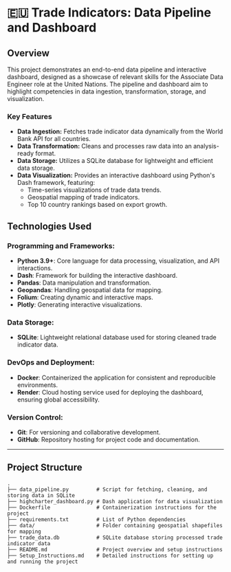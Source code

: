 # 🇪🇺 Trade Indicators: Data Pipeline and Dashboard

## Overview
This project demonstrates an end-to-end data pipeline and interactive dashboard, designed as a showcase of relevant skills for the Associate Data Engineer role at the United Nations. The pipeline and dashboard aim to highlight competencies in data ingestion, transformation, storage, and visualization.

### Key Features
- **Data Ingestion:** Fetches trade indicator data dynamically from the World Bank API for all countries.
- **Data Transformation:** Cleans and processes raw data into an analysis-ready format.
- **Data Storage:** Utilizes a SQLite database for lightweight and efficient data storage.
- **Data Visualization:** Provides an interactive dashboard using Python's Dash framework, featuring:
  - Time-series visualizations of trade data trends.
  - Geospatial mapping of trade indicators.
  - Top 10 country rankings based on export growth.

## Technologies Used
### **Programming and Frameworks:**
- **Python 3.9+**: Core language for data processing, visualization, and API interactions.
- **Dash**: Framework for building the interactive dashboard.
- **Pandas**: Data manipulation and transformation.
- **Geopandas**: Handling geospatial data for mapping.
- **Folium**: Creating dynamic and interactive maps.
- **Plotly**: Generating interactive visualizations.

### **Data Storage:**
- **SQLite**: Lightweight relational database used for storing cleaned trade indicator data.

### **DevOps and Deployment:**
- **Docker**: Containerized the application for consistent and reproducible environments.
- **Render**: Cloud hosting service used for deploying the dashboard, ensuring global accessibility.

### **Version Control:**
- **Git**: For versioning and collaborative development.
- **GitHub**: Repository hosting for project code and documentation.

---

## Project Structure
```plaintext
.
├── data_pipeline.py         # Script for fetching, cleaning, and storing data in SQLite
├── highcharter_dashboard.py # Dash application for data visualization
├── Dockerfile               # Containerization instructions for the project
├── requirements.txt         # List of Python dependencies
├── data/                    # Folder containing geospatial shapefiles for mapping
├── trade_data.db            # SQLite database storing processed trade indicator data
├── README.md                # Project overview and setup instructions
├── Setup_Instructions.md    # Detailed instructions for setting up and running the project

